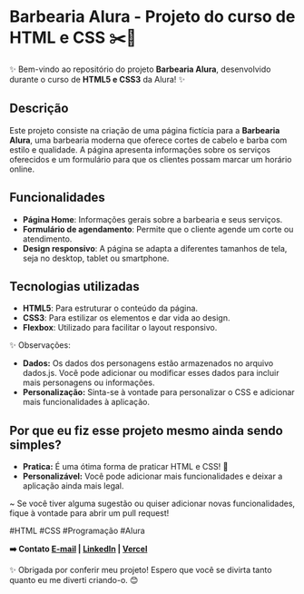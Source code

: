 # Barbearia Alura - Projeto do curso de HTML e CSS ✂️💈

✨ Bem-vindo ao repositório do projeto **Barbearia Alura**, desenvolvido durante o curso de **HTML5 e CSS3** da Alura! ✨

## Descrição

Este projeto consiste na criação de uma página fictícia para a **Barbearia Alura**, uma barbearia moderna que oferece cortes de cabelo e barba com estilo e qualidade. A página apresenta informações sobre os serviços oferecidos e um formulário para que os clientes possam marcar um horário online.

## Funcionalidades

- **Página Home**: Informações gerais sobre a barbearia e seus serviços.
- **Formulário de agendamento**: Permite que o cliente agende um corte ou atendimento.
- **Design responsivo**: A página se adapta a diferentes tamanhos de tela, seja no desktop, tablet ou smartphone.

## Tecnologias utilizadas

- **HTML5**: Para estruturar o conteúdo da página.
- **CSS3**: Para estilizar os elementos e dar vida ao design.
- **Flexbox**: Utilizado para facilitar o layout responsivo.
  
✨ Observações:

- **Dados:** Os dados dos personagens estão armazenados no arquivo dados.js. 
Você pode adicionar ou modificar esses dados para incluir mais personagens ou informações.
- **Personalização:** Sinta-se à vontade para personalizar o CSS e adicionar mais funcionalidades à aplicação.
  
## Por que eu fiz esse projeto mesmo ainda sendo simples?

- **Pratica:** É uma ótima forma de praticar HTML e CSS! 🥰
- **Personalizável:** Você pode adicionar mais funcionalidades e deixar a aplicação ainda mais legal.

~ Se você tiver alguma sugestão ou quiser adicionar novas funcionalidades, fique à vontade para abrir um pull request!

#HTML #CSS #Programação #Alura

**➡️ Contato [E-mail](ibrunaneves@gmail.com) | [LinkedIn](https://www.linkedin.com/in/bruna-neves-757546100/) | [Vercel](https://barbearia-alura-lyart-two.vercel.app/)**

✨ Obrigada por conferir meu projeto! Espero que você se divirta tanto quanto eu me diverti criando-o. 😊
